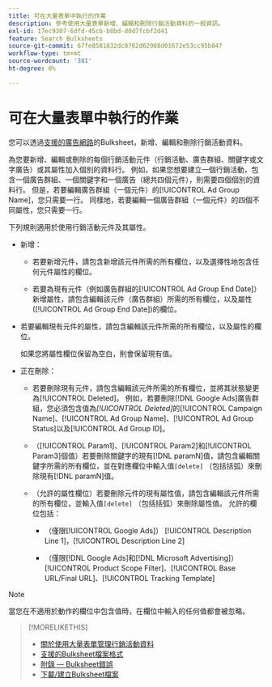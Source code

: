 ```yaml
---
title: 可在大量表單中執行的作業
description: 參考使用大量表單新增、編輯和刪除行銷活動資料的一般資訊。
exl-id: 17ec9307-6dfd-45cb-b8bd-d0d7fcbf2d41
feature: Search Bulksheets
source-git-commit: 67fe8581832dc0762d62908d01672e53cc95b847
workflow-type: tm+mt
source-wordcount: '381'
ht-degree: 0%

---
```


# 可在大量表單中執行的作業

您可以透過[支援的廣告網路](../bulksheet-about.md#bulksheet-functionality-by-network)的Bulksheet，新增、編輯和刪除行銷活動資料。

為您要新增、編輯或刪除的每個行銷活動元件（行銷活動、廣告群組、關鍵字或文字廣告）或其屬性加入個別的資料行。 例如，如果您想要建立一個行銷活動，包含一個廣告群組、一個關鍵字和一個廣告（總共四個元件），則需要四個個別的資料行。 但是，若要編輯廣告群組（一個元件）的[!UICONTROL Ad Group Name]，您只需要一行。 同樣地，若要編輯一個廣告群組（一個元件）的四個不同屬性，您只需要一行。

下列規則適用於使用行銷活動元件及其屬性。

* 新增：

   * 若要新增元件，請包含新增該元件所需的所有欄位，以及選擇性地包含任何元件屬性的欄位。

   * 若要為現有元件（例如廣告群組的[!UICONTROL Ad Group End Date]）新增屬性，請包含編輯該元件（廣告群組）所需的所有欄位，以及屬性([!UICONTROL Ad Group End Date])的欄位。

* 若要編輯現有元件的屬性，請包含編輯該元件所需的所有欄位，以及屬性的欄位。

  如果您將屬性欄位保留為空白，則會保留現有值。

* 正在刪除：

   * 若要刪除現有元件，請包含編輯該元件所需的所有欄位，並將其狀態變更為[!UICONTROL Deleted]。 例如，若要刪除[!DNL Google Ads]廣告群組，您必須包含值為<i>[!UICONTROL Deleted]</i>的[!UICONTROL Campaign Name]、[!UICONTROL Ad Group Name]、[!UICONTROL Ad Group Status]以及[!UICONTROL Ad Group ID]。

   * （[!UICONTROL Param1]、[!UICONTROL Param2]和[!UICONTROL Param3]個值）若要刪除關鍵字的現有[!DNL paramN]值，請包含編輯關鍵字所需的所有欄位，並在對應欄位中輸入值`[delete]` （包括括弧）來刪除現有[!DNL paramN]值。

   * （允許的屬性欄位）若要刪除元件的現有屬性值，請包含編輯該元件所需的所有欄位，並輸入值`[delete]` （包括括弧）來刪除屬性值。 允許的欄位包括：

      * （僅限[!UICONTROL Google Ads]） [!UICONTROL Description Line 1]，[!UICONTROL Description Line 2]

      * （僅限[!DNL Google Ads]和[!DNL Microsoft Advertising]） [!UICONTROL Product Scope Filter]、[!UICONTROL Base URL/Final URL]、[!UICONTROL Tracking Template]

>[!NOTE]
>
>當您在不適用於動作的欄位中包含值時，在欄位中輸入的任何值都會被忽略。

>[!MORELIKETHIS]
>
>* [關於使用大量表單管理行銷活動資料](../bulksheet-about.md)
>* [支援的Bulksheet檔案格式](bulksheet-file-formats.md)
>* [附錄 — Bulksheet錯誤](../bulksheet-errors.md)
>* [下載/建立Bulksheet檔案](../bulksheet-download.md)
